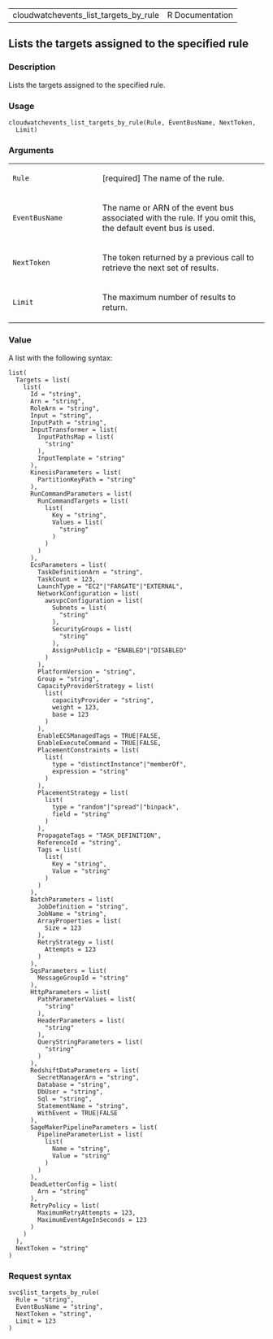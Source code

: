 <table style="width: 100%;">
<tbody>
<tr class="odd">
<td>cloudwatchevents_list_targets_by_rule</td>
<td style="text-align: right;">R Documentation</td>
</tr>
</tbody>
</table>

## Lists the targets assigned to the specified rule

### Description

Lists the targets assigned to the specified rule.

### Usage

    cloudwatchevents_list_targets_by_rule(Rule, EventBusName, NextToken,
      Limit)

### Arguments

<table>
<colgroup>
<col style="width: 35%" />
<col style="width: 65%" />
</colgroup>
<tbody>
<tr class="odd">
<td><code
id="cloudwatchevents_list_targets_by_rule_:_Rule">Rule</code></td>
<td><p>[required] The name of the rule.</p></td>
</tr>
<tr class="even">
<td><code
id="cloudwatchevents_list_targets_by_rule_:_EventBusName">EventBusName</code></td>
<td><p>The name or ARN of the event bus associated with the rule. If you
omit this, the default event bus is used.</p></td>
</tr>
<tr class="odd">
<td><code
id="cloudwatchevents_list_targets_by_rule_:_NextToken">NextToken</code></td>
<td><p>The token returned by a previous call to retrieve the next set of
results.</p></td>
</tr>
<tr class="even">
<td><code
id="cloudwatchevents_list_targets_by_rule_:_Limit">Limit</code></td>
<td><p>The maximum number of results to return.</p></td>
</tr>
</tbody>
</table>

### Value

A list with the following syntax:

    list(
      Targets = list(
        list(
          Id = "string",
          Arn = "string",
          RoleArn = "string",
          Input = "string",
          InputPath = "string",
          InputTransformer = list(
            InputPathsMap = list(
              "string"
            ),
            InputTemplate = "string"
          ),
          KinesisParameters = list(
            PartitionKeyPath = "string"
          ),
          RunCommandParameters = list(
            RunCommandTargets = list(
              list(
                Key = "string",
                Values = list(
                  "string"
                )
              )
            )
          ),
          EcsParameters = list(
            TaskDefinitionArn = "string",
            TaskCount = 123,
            LaunchType = "EC2"|"FARGATE"|"EXTERNAL",
            NetworkConfiguration = list(
              awsvpcConfiguration = list(
                Subnets = list(
                  "string"
                ),
                SecurityGroups = list(
                  "string"
                ),
                AssignPublicIp = "ENABLED"|"DISABLED"
              )
            ),
            PlatformVersion = "string",
            Group = "string",
            CapacityProviderStrategy = list(
              list(
                capacityProvider = "string",
                weight = 123,
                base = 123
              )
            ),
            EnableECSManagedTags = TRUE|FALSE,
            EnableExecuteCommand = TRUE|FALSE,
            PlacementConstraints = list(
              list(
                type = "distinctInstance"|"memberOf",
                expression = "string"
              )
            ),
            PlacementStrategy = list(
              list(
                type = "random"|"spread"|"binpack",
                field = "string"
              )
            ),
            PropagateTags = "TASK_DEFINITION",
            ReferenceId = "string",
            Tags = list(
              list(
                Key = "string",
                Value = "string"
              )
            )
          ),
          BatchParameters = list(
            JobDefinition = "string",
            JobName = "string",
            ArrayProperties = list(
              Size = 123
            ),
            RetryStrategy = list(
              Attempts = 123
            )
          ),
          SqsParameters = list(
            MessageGroupId = "string"
          ),
          HttpParameters = list(
            PathParameterValues = list(
              "string"
            ),
            HeaderParameters = list(
              "string"
            ),
            QueryStringParameters = list(
              "string"
            )
          ),
          RedshiftDataParameters = list(
            SecretManagerArn = "string",
            Database = "string",
            DbUser = "string",
            Sql = "string",
            StatementName = "string",
            WithEvent = TRUE|FALSE
          ),
          SageMakerPipelineParameters = list(
            PipelineParameterList = list(
              list(
                Name = "string",
                Value = "string"
              )
            )
          ),
          DeadLetterConfig = list(
            Arn = "string"
          ),
          RetryPolicy = list(
            MaximumRetryAttempts = 123,
            MaximumEventAgeInSeconds = 123
          )
        )
      ),
      NextToken = "string"
    )

### Request syntax

    svc$list_targets_by_rule(
      Rule = "string",
      EventBusName = "string",
      NextToken = "string",
      Limit = 123
    )
